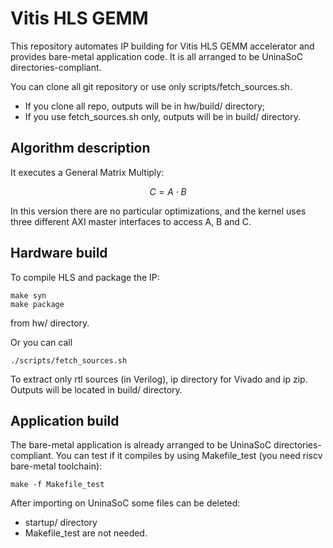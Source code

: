 # Vitis HLS GEMM
This repository automates IP building for Vitis HLS GEMM accelerator and provides bare-metal application code.
It is all arranged to be UninaSoC directories-compliant.

You can clone all git repository or use only scripts/fetch_sources.sh.
- If you clone all repo, outputs will be in hw/build/ directory;
- If you use fetch_sources.sh only, outputs will be in build/ directory.

## Algorithm description
It executes a General Matrix Multiply:

$$ C = A \cdot B $$

In this version there are no particular optimizations, and the kernel uses three different AXI master interfaces to access A, B and C.

## Hardware build
To compile HLS and package the IP:

    make syn
    make package

from hw/ directory.

Or you can call

    ./scripts/fetch_sources.sh

To extract only rtl sources (in Verilog), ip directory for Vivado and ip zip.
Outputs will be located in build/ directory.

## Application build
The bare-metal application is already arranged to be UninaSoC directories-compliant.
You can test if it compiles by using Makefile_test (you need riscv bare-metal toolchain):

    make -f Makefile_test

After importing on UninaSoC some files can be deleted:
* startup/ directory 
* Makefile_test
are not needed.
